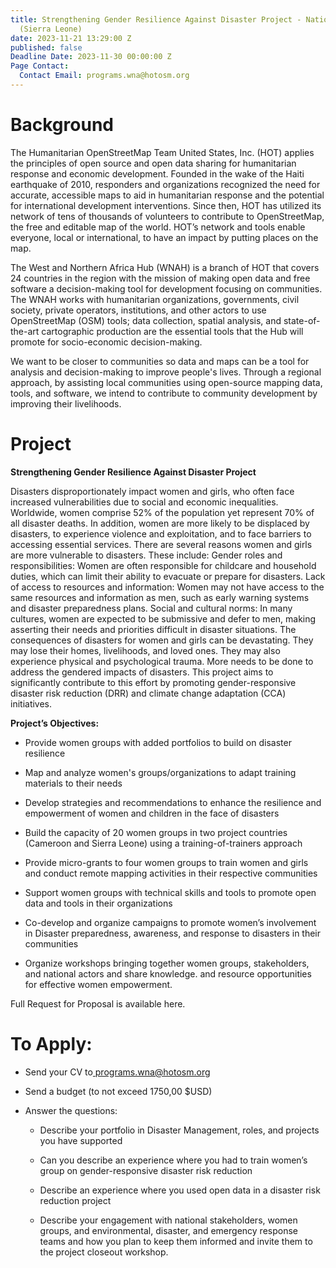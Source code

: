 ```yaml
---
title: Strengthening Gender Resilience Against Disaster Project - National Coordinator
  (Sierra Leone)
date: 2023-11-21 13:29:00 Z
published: false
Deadline Date: 2023-11-30 00:00:00 Z
Page Contact:
  Contact Email: programs.wna@hotosm.org
---
```


# Background

The Humanitarian OpenStreetMap Team United States, Inc. (HOT) applies the principles of open source and open data sharing for humanitarian response and economic development. Founded in the wake of the Haiti earthquake of 2010, responders and organizations recognized the need for accurate, accessible maps to aid in humanitarian response and the potential for international development interventions. Since then, HOT has utilized its network of tens of thousands of volunteers to contribute to OpenStreetMap, the free and editable map of the world. HOT’s network and tools enable everyone, local or international, to have an impact by putting places on the map.

The West and Northern Africa Hub (WNAH) is a branch of HOT that covers 24 countries in the region with the mission of making open data and free software a decision-making tool for development focusing on communities. The WNAH works with humanitarian organizations, governments, civil society, private operators, institutions, and other actors to use OpenStreetMap (OSM) tools; data collection, spatial analysis, and state-of-the-art cartographic production are the essential tools that the Hub will promote for socio-economic decision-making.

We want to be closer to communities so data and maps can be a tool for analysis and decision-making to improve people's lives. Through a regional approach, by assisting local communities using open-source mapping data, tools, and software, we intend to contribute to community development by improving their livelihoods.

# Project

**Strengthening Gender Resilience Against Disaster Project**

Disasters disproportionately impact women and girls, who often face increased vulnerabilities due to social and economic inequalities. Worldwide, women comprise 52% of the population yet represent 70% of all disaster deaths. In addition, women are more likely to be displaced by disasters, to experience violence and exploitation, and to face barriers to accessing essential services.
There are several reasons women and girls are more vulnerable to disasters. These include:
Gender roles and responsibilities: Women are often responsible for childcare and household duties, which can limit their ability to evacuate or prepare for disasters.
Lack of access to resources and information: Women may not have access to the same resources and information as men, such as early warning systems and disaster preparedness plans.
Social and cultural norms: In many cultures, women are expected to be submissive and defer to men, making asserting their needs and priorities difficult in disaster situations.
The consequences of disasters for women and girls can be devastating. They may lose their homes, livelihoods, and loved ones. They may also experience physical and psychological trauma. More needs to be done to address the gendered impacts of disasters. This project aims to significantly contribute to this effort by promoting gender-responsive disaster risk reduction (DRR) and climate change adaptation (CCA) initiatives.

**Project’s Objectives:**

* Provide women groups with added portfolios to build on disaster resilience

* Map and analyze women's groups/organizations to adapt training materials to their needs

* Develop strategies and recommendations to enhance the resilience and empowerment of women and children in the face of disasters

* Build the capacity of 20 women groups in two project countries (Cameroon and Sierra Leone) using a training-of-trainers approach

* Provide micro-grants to four women groups to train women and girls and conduct remote mapping activities in their respective communities

* Support women groups with technical skills and tools to promote open data and tools in their organizations

* Co-develop and organize campaigns to promote women’s involvement in Disaster preparedness, awareness, and response to disasters in their communities

* Organize workshops bringing together women groups, stakeholders, and national actors and share knowledge. and resource opportunities for effective women empowerment.

Full Request for Proposal is available here.

# To Apply:

* Send your CV to[ programs.wna@hotosm.org](programs.wna@hotosm.org)

* Send a budget (to not exceed 1750,00 $USD)

* Answer the questions:

  * Describe your portfolio in Disaster Management, roles, and projects you have supported

  * Can you describe an experience where you had to train women’s group on gender-responsive disaster risk reduction

  * Describe an experience where you used open data in a disaster risk reduction project

  * Describe your engagement with national stakeholders, women groups, and environmental, disaster, and emergency response teams and how you plan to keep them informed and invite them to the project closeout workshop.